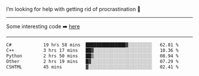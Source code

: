 I’m looking for help with getting rid of procrastination 🤔

-----

Some interesting code :arrow_right: [here](https://github.com/zhen8838/playground)

-----

<!--START_SECTION:waka-->

```txt
C#            19 hrs 58 mins  ███████████████▓░░░░░░░░░   62.81 %
C++           3 hrs 17 mins   ██▓░░░░░░░░░░░░░░░░░░░░░░   10.36 %
Python        2 hrs 50 mins   ██▒░░░░░░░░░░░░░░░░░░░░░░   08.94 %
Other         2 hrs 19 mins   █▓░░░░░░░░░░░░░░░░░░░░░░░   07.29 %
CSHTML        45 mins         ▓░░░░░░░░░░░░░░░░░░░░░░░░   02.41 %
```

<!--END_SECTION:waka-->

<!--
**zhen8838/zhen8838** is a ✨ _special_ ✨ repository because its `README.md` (this file) appears on your GitHub profile.

Here are some ideas to get you started:

- 🔭 I’m currently working on ...
- 🌱 I’m currently learning ...
- 👯 I’m looking to collaborate on ...
 ...
- 💬 Ask me about ...
- 📫 How to reach me: ...
- 😄 Pronouns: ...
- ⚡ Fun fact: ...
-->
